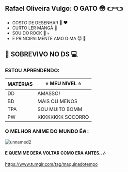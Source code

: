 ## Rafael Oliveira Vulgo: O GATO :flushed: :point_right::point_left:
 + GOSTO DE DESENHAR :art: :heart:
 + CURTO LER MANGÁ :closed_book:
 + SOU DO ROCK :metal: :skull:
 + E PRINCIPALMENTE AMO O MA :smiling_imp: :blossom:
   
 ## :raised_hands: SOBREVIVO NO DS :computer:
### ESTOU APRENDENDO: 
| MATÉRIAS|:star: MEU NIVEL :star:|
| ------ | ----------- |
| DD | AMASSO! |
| BD | MAIS OU MENOS |
| TPA| SOU MUITO BOMM |
| PW | KKKKKKKK SOCORRO |

### O MELHOR ANIME DO MUNDO É:fire: :
![unnamed2](https://user-images.githubusercontent.com/110108497/191008169-c1c8da42-3fee-4df0-8075-58cf42e700ad.jpg)
#### E QUEM ME DERA VOLTAR COMO ERA ANTES.. :notes:
https://www.tumgir.com/tag/maquinadotempo









